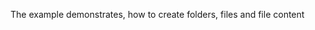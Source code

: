 The example demonstrates, how to create folders, files and file content
<snippet id='fs-create-all-code' />